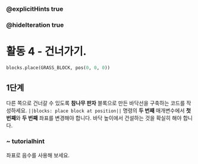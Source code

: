 ### @explicitHints true
### @hideIteration true 
# 활동 4 - 건너가기.

```python
blocks.place(GRASS_BLOCK, pos(0, 0, 0))
```

## 1단계
다른 쪽으로 건너갈 수 있도록 **참나무 판자** 블록으로 만든 바닥선을 구축하는 코드를 작성하세요. `||blocks: place block at position||` 명령의 **두 번째** 매개변수에서 **첫 번째**와 **두 번째** 좌표를 변경해야 합니다. 바닥 높이에서 건설하는 것을 확실히 해야 합니다.
### ~ tutorialhint 
좌표로 음수를 사용해 보세요.